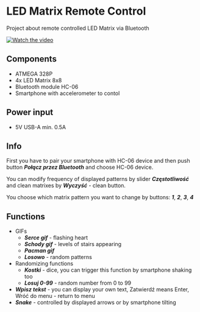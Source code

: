 # LED Matrix Remote Control
 
Project about remote controlled LED Matrix via Bluetooth

[![Watch the video](https://i.imgur.com/9fn3ewG.png)](https://www.youtube.com/watch?v=4OuHYUdm94s)

## Components
- ATMEGA 328P
- 4x LED Matrix 8x8
- Bluetooth module HC-06 
- Smartphone with accelerometer to contol

## Power input 
- 5V USB-A min. 0.5A
  
## Info
First you have to pair your smartphone with HC-06 device and then push button **_Połącz przez Bluetooth_** and choose HC-06 device.  

You can modify frequency of displayed patterns by slider **_Częstotliwość_** and clean matrixes by **_Wyczyść_** - clean button.  

You choose which matrix pattern you want to change by buttons: **_1_**, **_2_**, **_3_**, **_4_**

## Functions
- GIFs
    - **_Serce gif_** - flashing heart 
    - **_Schody gif_** - levels of stairs appearing 
    - **_Pacman gif_**
    - **_Losowo_** - random patterns 
- Randomizing functions
    - **_Kostki_** - dice, you can trigger this function by smartphone shaking too
    - **_Losuj 0-99_** - random number from 0 to 99
- **_Wpisz tekst_** - you can display your own text, Zatwierdź means Enter, Wróć do menu - return to menu
- **_Snake_** - controlled by displayed arrows or by smartphone tilting  



